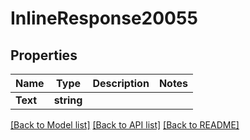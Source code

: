 # InlineResponse20055

## Properties

Name | Type | Description | Notes
------------ | ------------- | ------------- | -------------
**Text** | **string** |  | 

[[Back to Model list]](../README.md#documentation-for-models) [[Back to API list]](../README.md#documentation-for-api-endpoints) [[Back to README]](../README.md)


